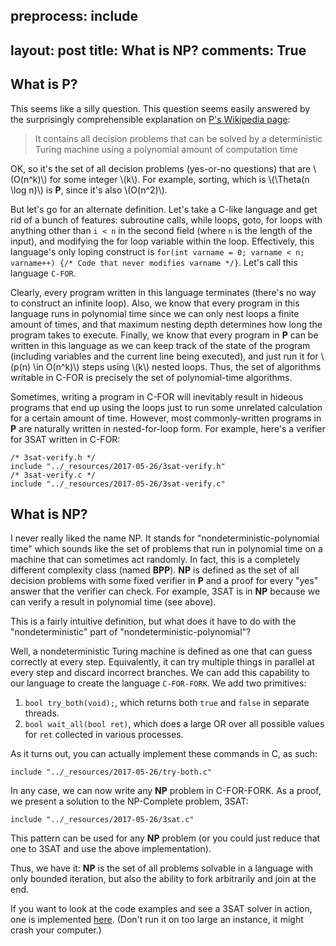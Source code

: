 preprocess:
    include
---
layout: post
title: What is NP?
comments: True
---

## What is **P**?

This seems like a silly question. This question seems easily answered by the surprisingly comprehensible explanation on [P's Wikipedia page](https://en.wikipedia.org/wiki/P_(complexity)):

> It contains all decision problems that can be solved by a deterministic Turing machine using a polynomial amount of computation time

OK, so it's the set of all decision problems (yes-or-no questions) that are \\(O(n^k)\\) for some integer \\(k\\). For example, sorting, which is \\(\Theta(n \log n)\\) is **P**, since it's also \\(O(n^2)\\).

But let's go for an alternate definition. Let's take a C-like language and get rid of a bunch of features: subroutine calls, while loops, goto, for loops with anything other than `i < n` in the second field (where `n` is the length of the input), and modifying the for loop variable within the loop. Effectively, this language's only loping construct is `for(int varname = 0; varname < n; varname++) {/* Code that never modifies varname */}`. Let's call this language `C-FOR`.

Clearly, every program written in this language terminates (there's no way to construct an infinite loop). Also, we know that every program in this language runs in polynomial time since we can only nest loops a finite amount of times, and that maximum nesting depth determines how long the program takes to execute. Finally, we know that every program in **P** can be written in this language as we can keep track of the state of the program (including variables and the current line being executed), and just run it for \\(p(n) \in O(n^k)\\) steps using \\(k\\) nested loops. Thus, the set of algorithms writable in C-FOR is precisely the set of polynomial-time algorithms.

Sometimes, writing a program in C-FOR will inevitably result in hideous programs that end up using the loops just to run some unrelated calculation for a certain amount of time. However, most commonly-written programs in **P** are naturally written in nested-for-loop form. For example, here's a verifier for 3SAT written in C-FOR:

```
/* 3sat-verify.h */
include "../_resources/2017-05-26/3sat-verify.h"
/* 3sat-verify.c */
include "../_resources/2017-05-26/3sat-verify.c"
```

## What is **NP**?

I never really liked the name NP. It stands for "nondeterministic-polynomial time" which sounds like the set of problems that run in polynomial time on a machine that can sometimes act randomly. In fact, this is a completely different complexity class (named **BPP**). **NP** is defined as the set of all decision problems with some fixed verifier in **P** and a proof for every "yes" answer that the verifier can check. For example, 3SAT is in **NP** because we can verify a result in polynomial time (see above).

This is a fairly intuitive definition, but what does it have to do with the "nondeterministic" part of "nondeterministic-polynomial"?

Well, a nondeterministic Turing machine is defined as one that can guess correctly at every step. Equivalently, it can try multiple things in parallel at every step and discard incorrect branches. We can add this capability to our language to create the language `C-FOR-FORK`. We add two primitives:

  1. `bool try_both(void);`, which returns both `true` and `false` in separate threads.
  2. `bool wait_all(bool ret)`, which does a large OR over all possible values for `ret` collected in various processes.

As it turns out, you can actually implement these commands in C, as such:

```
include "../_resources/2017-05-26/try-both.c"
```

In any case, we can now write any **NP** problem in C-FOR-FORK. As a proof, we present a solution to the NP-Complete problem, 3SAT:

```
include "../_resources/2017-05-26/3sat.c"
```

This pattern can be used for any **NP** problem (or you could just reduce that one to 3SAT and use the above implementation).

Thus, we have it: **NP** is the set of all problems solvable in a language with only bounded iteration, but also the ability to fork arbitrarily and join at the end.

If you want to look at the code examples and see a 3SAT solver in action, one is implemented [here](/resources/2017-05-26/). (Don't run it on too large an instance, it might crash your computer.)
